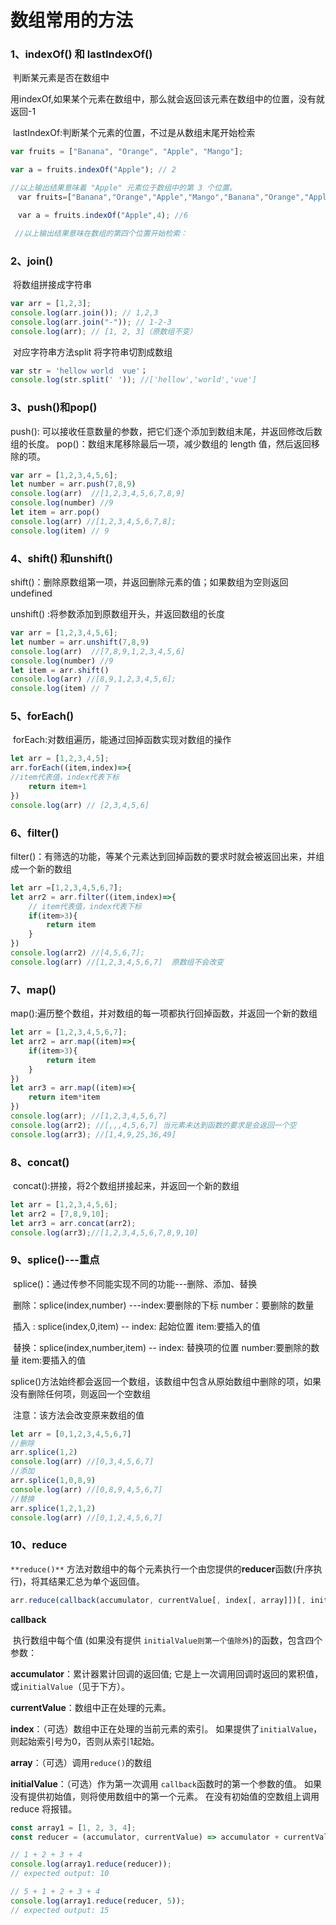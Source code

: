 # 数组常用的方法

### 1、indexOf() 和 lastIndexOf()

​	判断某元素是否在数组中 

​	用indexOf,如果某个元素在数组中，那么就会返回该元素在数组中的位置，没有就返回-1

​	lastIndexOf:判断某个元素的位置，不过是从数组末尾开始检索

```javascript
var fruits = ["Banana", "Orange", "Apple", "Mango"];

var a = fruits.indexOf("Apple"); // 2

//以上输出结果意味着 "Apple" 元素位于数组中的第 3 个位置。
　var fruits=["Banana","Orange","Apple","Mango","Banana","Orange","Apple"];

　var a = fruits.indexOf("Apple",4); //6

 //以上输出结果意味在数组的第四个位置开始检索：
```



### 2、join()

​	将数组拼接成字符串

```javascript
var arr = [1,2,3];
console.log(arr.join()); // 1,2,3
console.log(arr.join("-")); // 1-2-3
console.log(arr); // [1, 2, 3]（原数组不变）
```

​		对应字符串方法split  将字符串切割成数组

```javascript
var str = 'hellow world  vue'；
console.log(str.split(' ')); //['hellow','world','vue']
```



### 3、push()和pop()

push(): 可以接收任意数量的参数，把它们逐个添加到数组末尾，并返回修改后数组的长度。 
pop()：数组末尾移除最后一项，减少数组的 length 值，然后返回移除的项。

```javascript
var arr = [1,2,3,4,5,6];
let number = arr.push(7,8,9)
console.log(arr)  //[1,2,3,4,5,6,7,8,9]
console.log(number) //9
let item = arr.pop()
console.log(arr) //[1,2,3,4,5,6,7,8];
console.log(item) // 9
```



### 4、shift() 和unshift()

shift()：删除原数组第一项，并返回删除元素的值；如果数组为空则返回undefined

unshift() :将参数添加到原数组开头，并返回数组的长度 

```javascript
var arr = [1,2,3,4,5,6];
let number = arr.unshift(7,8,9)
console.log(arr)  //[7,8,9,1,2,3,4,5,6]
console.log(number) //9
let item = arr.shift()
console.log(arr) //[8,9,1,2,3,4,5,6];
console.log(item) // 7
```



### 5、forEach()

​	forEach:对数组遍历，能通过回掉函数实现对数组的操作

```javascript
let arr = [1,2,3,4,5];
arr.forEach((item,index)=>{
//item代表值，index代表下标
	return item+1
})
console.log(arr) // [2,3,4,5,6]
```



### 6、filter()

​	filter()：有筛选的功能，等某个元素达到回掉函数的要求时就会被返回出来，并组成一个新的数组

```javascript
let arr =[1,2,3,4,5,6,7];
let arr2 = arr.filter((item,index)=>{
	// item代表值，index代表下标
    if(item>3){
        return item
    }
})
console.log(arr2) //[4,5,6,7];
console.log(arr) //[1,2,3,4,5,6,7]  原数组不会改变
```



### 7、map()

  map():遍历整个数组，并对数组的每一项都执行回掉函数，并返回一个新的数组

```javascript
let arr = [1,2,3,4,5,6,7];
let arr2 = arr.map((item)=>{
	if(item>3){
		return item
	}
})
let arr3 = arr.map((item)=>{
    return item*item
})
console.log(arr); //[1,2,3,4,5,6,7]
console.log(arr2); //[,,,4,5,6,7] 当元素未达到函数的要求是会返回一个空
console.log(arr3); //[1,4,9,25,36,49]
```



### 8、concat()

​	concat():拼接，将2个数组拼接起来，并返回一个新的数组

```javascript
let arr = [1,2,3,4,5,6];
let arr2 = [7,8,9,10];
let arr3 = arr.concat(arr2);
console.log(arr3);//[1,2,3,4,5,6,7,8,9,10]
```



### 9、splice()---重点

​	splice()：通过传参不同能实现不同的功能---删除、添加、替换

​	删除：splice(index,number) ---index:要删除的下标  number：要删除的数量

​	插入 : splice(index,0,item) -- index: 起始位置  item:要插入的值

​	替换：splice(index,number,item) -- index: 替换项的位置 number:要删除的数量  item:要插入的值

​	splice()方法始终都会返回一个数组，该数组中包含从原始数组中删除的项，如果没有删除任何项，则返回一个空数组

​	注意：该方法会改变原来数组的值

```javascript
let arr = [0,1,2,3,4,5,6,7]
//删除
arr.splice(1,2)
console.log(arr) //[0,3,4,5,6,7]
//添加
arr.splice(1,0,8,9)
console.log(arr) //[0,8,9,4,5,6,7]
//替换
arr.splice(1,2,1,2)
console.log(arr) //[0,1,2,4,5,6,7]
```



### 10、reduce

`**reduce()**` 方法对数组中的每个元素执行一个由您提供的**reducer**函数(升序执行)，将其结果汇总为单个返回值。

```javascript
arr.reduce(callback(accumulator, currentValue[, index[, array]])[, initialValue])
```

**callback**

​	执行数组中每个值 (如果没有提供 `initialValue则第一个值除外`)的函数，包含四个参数：

**accumulator**：累计器累计回调的返回值; 它是上一次调用回调时返回的累积值，或`initialValue`（见于下方）。

**currentValue**：数组中正在处理的元素。

**index**：（可选）数组中正在处理的当前元素的索引。 如果提供了`initialValue`，则起始索引号为0，否则从索引1起始。

**array**：（可选）调用`reduce()`的数组

**initialValue**：（可选）作为第一次调用 `callback`函数时的第一个参数的值。 如果没有提供初始值，则将使用数组中的第一个元素。 在没有初始值的空数组上调用 reduce 将报错。

```javascript
const array1 = [1, 2, 3, 4];
const reducer = (accumulator, currentValue) => accumulator + currentValue;

// 1 + 2 + 3 + 4
console.log(array1.reduce(reducer));
// expected output: 10

// 5 + 1 + 2 + 3 + 4
console.log(array1.reduce(reducer, 5));
// expected output: 15
```

